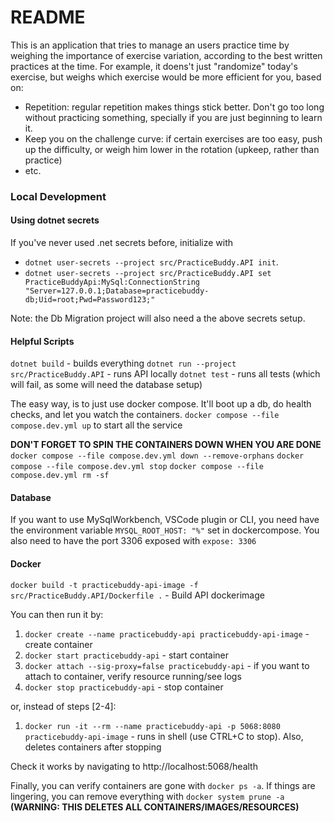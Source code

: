 # README

This is an application that tries to manage an users practice time by weighing the importance of exercise variation, according to the best written practices at the time. For example, it doens't just "randomize" today's exercise, but weighs which exercise would be more efficient for you, based on:
- Repetition: regular repetition makes things stick better. Don't go too long without practicing something, specially if you are just beginning to learn it.
- Keep you on the challenge curve: if certain exercises are too easy, push up the difficulty, or weigh him lower in the rotation (upkeep, rather than practice)
- etc.

### Local Development
#### Using dotnet secrets
If you've never used .net secrets before, initialize with 
- `dotnet user-secrets --project src/PracticeBuddy.API init`.
- `dotnet user-secrets --project src/PracticeBuddy.API set PracticeBuddyApi:MySql:ConnectionString "Server=127.0.0.1;Database=practicebuddy-db;Uid=root;Pwd=Password123;"`

Note: the Db Migration project will also need a the above secrets setup.

#### Helpful Scripts
`dotnet build` - builds everything
`dotnet run --project src/PracticeBuddy.API` - runs API locally
`dotnet test` - runs all tests (which will fail, as some will need the database setup)

The easy way, is to just use docker compose.
It'll boot up a db, do health checks, and let you watch the containers.
`docker compose --file compose.dev.yml up` to start all the service

**DON'T FORGET TO SPIN THE CONTAINERS DOWN WHEN YOU ARE DONE**
`docker compose --file compose.dev.yml down --remove-orphans`
`docker compose --file compose.dev.yml stop`
`docker compose --file compose.dev.yml rm -sf`

#### Database
If you want to use MySqlWorkbench, VSCode plugin or CLI, you need have the environment variable `MYSQL_ROOT_HOST: "%"` set in dockercompose. You also need to have the port 3306 exposed with `expose: 3306`


#### Docker
`docker build -t practicebuddy-api-image -f src/PracticeBuddy.API/Dockerfile .` - Build API dockerimage

You can then run it by:
1. `docker create --name practicebuddy-api practicebuddy-api-image` - create container
2. `docker start practicebuddy-api` - start container
3. `docker attach --sig-proxy=false practicebuddy-api` - if you want to attach to container, verify resource running/see logs
4. `docker stop practicebuddy-api` - stop container

or, instead of steps [2-4]:
1. `docker run -it --rm --name practicebuddy-api -p 5068:8080 practicebuddy-api-image` - runs in shell (use CTRL+C to stop). Also, deletes containers after stopping

Check it works by navigating to http://localhost:5068/health

Finally, you can verify containers are gone with `docker ps -a`.
If things are lingering, you can remove everything with `docker system prune -a` 
**(WARNING: THIS DELETES ALL CONTAINERS/IMAGES/RESOURCES)**

